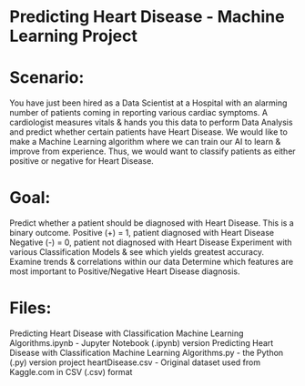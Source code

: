# Predicting Heart Disease - Machine Learning Project

# Scenario: 
You have just been hired as a Data Scientist at a Hospital with an alarming number of patients coming in reporting various cardiac symptoms. A cardiologist measures vitals & hands you this data to perform Data Analysis and predict whether certain patients have Heart Disease. We would like to make a Machine Learning algorithm where we can train our AI to learn & improve from experience. Thus, we would want to classify patients as either positive or negative for Heart Disease.

# Goal: 
Predict whether a patient should be diagnosed with Heart Disease. This is a binary outcome. Positive (+) = 1, patient diagnosed with Heart Disease Negative (-) = 0, patient not diagnosed with Heart Disease Experiment with various Classification Models & see which yields greatest accuracy. Examine trends & correlations within our data Determine which features are most important to Positive/Negative Heart Disease diagnosis.

# Files:
Predicting Heart Disease with Classification Machine Learning Algorithms.ipynb - Jupyter Notebook (.ipynb) version
Predicting Heart Disease with Classification Machine Learning Algorithms.py - the Python (.py) version project heartDisease.csv - Original dataset used from Kaggle.com in CSV (.csv) format
